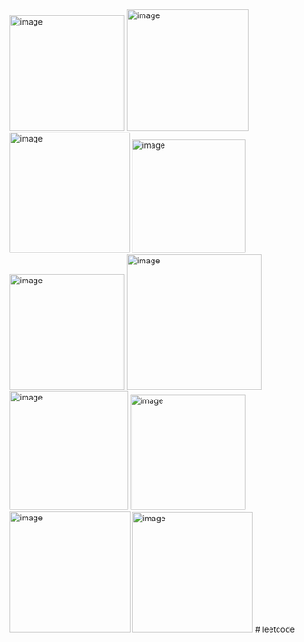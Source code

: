 <img width="203" alt="image" src="https://github.com/yundadas/leetcode/assets/164009832/35046c2f-3187-4d25-a4e3-901822faff68">

<img width="214" alt="image" src="https://github.com/yundadas/leetcode/assets/164009832/703b8470-8783-4a90-bc5c-0b3e37218f2e">

<img width="212" alt="image" src="https://github.com/yundadas/leetcode/assets/164009832/f054fd00-15fc-4d7f-988f-ee2995242240">

<img width="200" alt="image" src="https://github.com/yundadas/leetcode/assets/164009832/7e2e0f3f-c469-4c96-864c-68616d21c49b">

<img width="203" alt="image" src="https://github.com/yundadas/leetcode/assets/164009832/b7bd39c0-7f87-4f28-b191-9f0379a4ca71">

<img width="238" alt="image" src="https://github.com/yundadas/leetcode/assets/164009832/616e8995-d645-4993-addd-2bd4e743c54a">

<img width="209" alt="image" src="https://github.com/yundadas/leetcode/assets/164009832/e5117ef7-12a4-4e87-b60d-7c4b1492b0cf">

<img width="203" alt="image" src="https://github.com/yundadas/leetcode/assets/164009832/da55cf47-d0cc-4e93-9c42-404100ff7d02">

<img width="213" alt="image" src="https://github.com/yundadas/leetcode/assets/164009832/d78e7a10-6011-48e8-9832-573bfbddb500">
<img width="212" alt="image" src="https://github.com/yundadas/leetcode/assets/164009832/15cbce99-e342-4008-86e4-eac29f019369">
# leetcode
